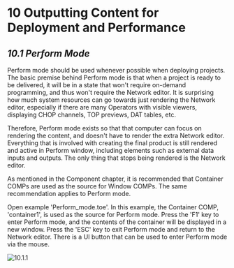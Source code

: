 # 10 Outputting Content for Deployment and Performance

## *10.1 Perform Mode*

Perform mode should be used whenever possible when deploying projects. The basic premise behind Perform mode is that when a project is ready to be delivered, it will be in a state that won't require on-demand programming, and thus won't require the Network editor. It is surprising how much system resources can go towards just rendering the Network editor, especially if there are many Operators with visible viewers, displaying CHOP channels, TOP previews, DAT tables, etc.

Therefore, Perform mode exists so that that computer can focus on rendering the content, and doesn't have to render the extra Network editor. Everything that is involved with creating the final product is still rendered and active in Perform window, including elements such as external data inputs and outputs. The only thing that stops being rendered is the Network editor.

As mentioned in the Component chapter, it is recommended that Container COMPs are used as the source for Window COMPs. The same recommendation applies to Perform mode.

Open example 'Perform\_mode.toe'. In this example, the Container COMP, 'container1', is used as the source for Perform mode. Press the 'F1' key to enter Perform mode, and the contents of the container will be displayed in a new window. Press the 'ESC' key to exit Perform mode and return to the Network editor. There is a UI button that can be used to enter Perform mode via the mouse.

![10.1.1](images/10.1/perform.png)